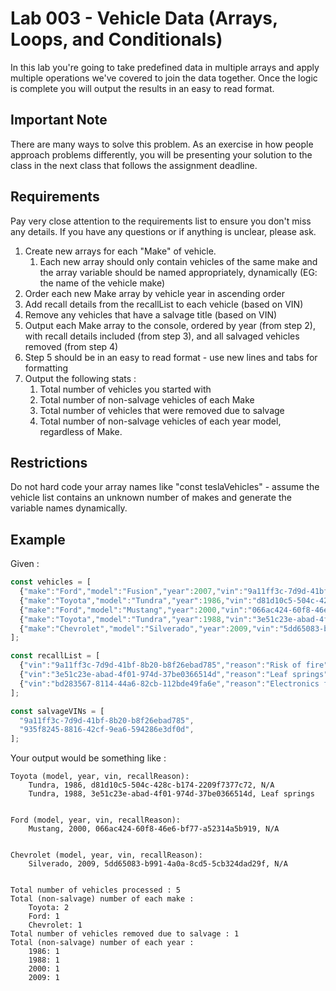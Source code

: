 # Lab 003 - Vehicle Data (Arrays, Loops, and Conditionals)
In this lab you're going to take predefined data in multiple arrays and apply multiple operations we've covered to join the data together.  Once the logic is complete you will output the results in an easy to read format.

## Important Note
There are many ways to solve this problem.  As an exercise in how people approach problems differently, you will be presenting your solution to the class in the next class that follows the assignment deadline.

## Requirements
Pay very close attention to the requirements list to ensure you don't miss any details.  If you have any questions or if anything is unclear, please ask.

1.  Create new arrays for each "Make" of vehicle.  
    1.  Each new array should only contain vehicles of the same make and the array variable should be named appropriately, dynamically (EG: the name of the vehicle make)
2.  Order each new Make array by vehicle year in ascending order
3.  Add recall details from the recallList to each vehicle (based on VIN)
4.  Remove any vehicles that have a salvage title (based on VIN)
5.  Output each Make array to the console, ordered by year (from step 2), with recall details included (from step 3), and all salvaged vehicles removed (from step 4)
6.  Step 5 should be in an easy to read format - use new lines and tabs for formatting
7.  Output the following stats : 
    1.  Total number of vehicles you started with
    2.  Total number of non-salvage vehicles of each Make
    3.  Total number of vehicles that were removed due to salvage
    4.  Total number of non-salvage vehicles of each year model, regardless of Make.

## Restrictions
Do not hard code your array names like "const teslaVehicles" - assume the vehicle list contains an unknown number of makes and generate the variable names dynamically.  

## Example
Given : 
```javascript
const vehicles = [
  {"make":"Ford","model":"Fusion","year":2007,"vin":"9a11ff3c-7d9d-41bf-8b20-b8f26ebad785"},
  {"make":"Toyota","model":"Tundra","year":1986,"vin":"d81d10c5-504c-428c-b174-2209f7377c72"},
  {"make":"Ford","model":"Mustang","year":2000,"vin":"066ac424-60f8-46e6-bf77-a52314a5b919"},
  {"make":"Toyota","model":"Tundra","year":1988,"vin":"3e51c23e-abad-4f01-974d-37be0366514d"},
  {"make":"Chevrolet","model":"Silverado","year":2009,"vin":"5dd65083-b991-4a0a-8cd5-5cb324dad29f"},
];

const recallList = [
  {"vin":"9a11ff3c-7d9d-41bf-8b20-b8f26ebad785","reason":"Risk of fire"},
  {"vin":"3e51c23e-abad-4f01-974d-37be0366514d","reason":"Leaf springs"},
  {"vin":"bd283567-8114-44a6-82cb-112bde49fa6e","reason":"Electronics failure"},
];

const salvageVINs = [
  "9a11ff3c-7d9d-41bf-8b20-b8f26ebad785",
  "935f8245-8816-42cf-9ea6-594286e3df0d",
];  
```

Your output would be something like :
```
Toyota (model, year, vin, recallReason):
	Tundra, 1986, d81d10c5-504c-428c-b174-2209f7377c72, N/A
	Tundra, 1988, 3e51c23e-abad-4f01-974d-37be0366514d, Leaf springs


Ford (model, year, vin, recallReason):
	Mustang, 2000, 066ac424-60f8-46e6-bf77-a52314a5b919, N/A


Chevrolet (model, year, vin, recallReason):
	Silverado, 2009, 5dd65083-b991-4a0a-8cd5-5cb324dad29f, N/A


Total number of vehicles processed : 5
Total (non-salvage) number of each make :
	Toyota: 2
	Ford: 1
	Chevrolet: 1
Total number of vehicles removed due to salvage : 1
Total (non-salvage) number of each year :
	1986: 1
	1988: 1
	2000: 1
	2009: 1
```
